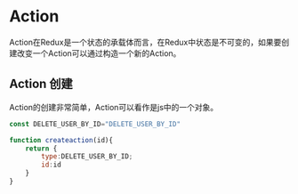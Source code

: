 # Action

Action在Redux是一个状态的承载体而言，在Redux中状态是不可变的，如果要创建改变一个Action可以通过构造一个新的Action。

## Action 创建  

Action的创建非常简单，Action可以看作是js中的一个对象。

```js
const DELETE_USER_BY_ID="DELETE_USER_BY_ID"

function createaction(id){
    return {
        type:DELETE_USER_BY_ID;
        id:id
    }
}
```



